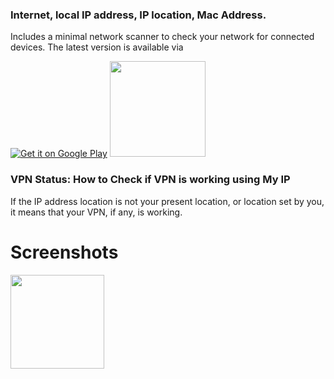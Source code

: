 ### Internet, local IP address, IP location, Mac Address.
Includes a minimal network scanner to check your network for connected devices.
The latest version is available via

[![Get it on Google Play](https://play.google.com/intl/en_us/badges/images/badge_new.png)](https://play.google.com/store/apps/details?id=io.github.visnkmr.myip) [<img src="https://images-na.ssl-images-amazon.com/images/G/01/mobile-apps/devportal2/res/images/amazon-appstore-badge-english-white.png" data-canonical-src="" alt-text="" width="153" />](https://www.amazon.com/My-address-location-VPN-status/dp/B077TV1QBX)

### VPN Status: How to Check if VPN is working using My IP
If the IP address location is not your present location, or location set by you, it means that your VPN, if any, is working.

# Screenshots
<img src="https://github.com/visnkmr/my.I.P./blob/master/photo_2017-07-30_23-35-43.jpg" width="150">


